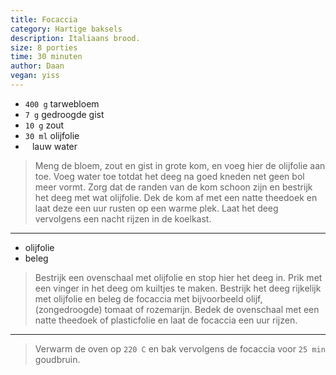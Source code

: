 ```yaml
---
title: Focaccia
category: Hartige baksels
description: Italiaans brood.
size: 8 porties
time: 30 minuten
author: Daan
vegan: yiss
---
```


* `400 g` tarwebloem
* `7 g` gedroogde gist
* `10 g` zout
* `30 ml` olijfolie
* ` ` lauw water

> Meng de bloem, zout en gist in grote kom, en voeg hier de olijfolie aan toe. 
> Voeg water toe totdat het deeg na goed kneden net geen bol meer vormt. 
> Zorg dat de randen van de kom schoon zijn en bestrijk het deeg met wat olijfolie. 
> Dek de kom af met een natte theedoek en laat deze een uur rusten op een warme plek.
> Laat het deeg vervolgens een nacht rijzen in de koelkast.

---

* olijfolie
* beleg

> Bestrijk een ovenschaal met olijfolie en stop hier het deeg in.
> Prik met een vinger in het deeg om kuiltjes te maken.
> Bestrijk het deeg rijkelijk met olijfolie en beleg de focaccia met bijvoorbeeld olijf, (zongedroogde) tomaat of rozemarijn.
> Bedek de ovenschaal met een natte theedoek of plasticfolie en laat de focaccia een uur rijzen.

---

> Verwarm de oven op `220 C` en bak vervolgens de focaccia voor `25 min` goudbruin.

